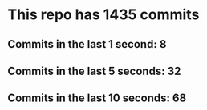 # This repo has 1435 commits

## Commits in the last 1 second: 8
## Commits in the last 5 seconds: 32
## Commits in the last 10 seconds: 68
